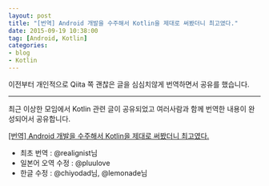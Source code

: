 ```yaml
---
layout: post
title: "[번역] Android 개발을 수주해서 Kotlin을 제대로 써봤더니 최고였다."
date: 2015-09-19 10:38:00
tag: [Android, Kotlin]
categories:
- blog
- Kotlin
---
```


이전부터 개인적으로 Qiita 쪽 괜찮은 글을 심심치않게 번역하면서 공유를 했습니다.

<!--more-->

- - -

최근 이상한 모임에서 Kotlin 관련 글이 공유되었고 여러사람과 함께 번역한 내용이 완성되어서 공유합니다.

[[번역] Android 개발을 수주해서 Kotlin을 제대로 써봤더니 최고였다.](http://realignist.me/kotlin-realuse/)

- 최초 번역 : @realignist님
- 일본어 오역 수정 : @pluulove
- 한글 수정 : @chiyodad님, @lemonade님
